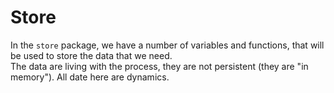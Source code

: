 # Store
In the `store` package, we have a number of variables and functions, that will be used to store the data that we need.  
The data are living with the process, they are not persistent (they are "in memory"). All date here are dynamics.
